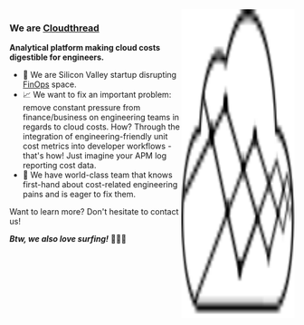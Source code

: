 <img align="right" src="https://github.com/cloudthread-io/cloudthread-io/raw/main/assets/cloudthread_logo.svg" width="200" height="545.1" alt="Blue surfboard" />

### We are [Cloudthread](https://cloudthread.io)

**Analytical platform making cloud costs digestible for engineers.**

- 🚀 We are Silicon Valley startup disrupting [FinOps](https://finops.org) space.
- 📈 We want to fix an important problem: remove constant pressure from finance/business on engineering teams in regards to cloud costs. How? Through the integration of engineering-friendly unit cost metrics into developer workflows - that's how! Just imagine your APM log reporting cost data.
- 💪 We have world-class team that knows first-hand about cost-related engineering pains and is eager to fix them.

Want to learn more? Don't hesitate to contact us!


***Btw, we also love surfing!***
🏄‍♂️🤙